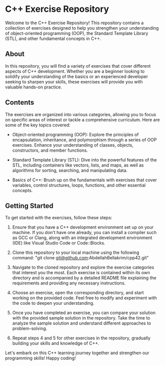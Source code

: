 # C++ Exercise Repository

Welcome to the C++ Exercise Repository! This repository contains a collection of exercises designed to help you strengthen your understanding of object-oriented programming (OOP), the Standard Template Library (STL), and other fundamental concepts in C++.

## About

In this repository, you will find a variety of exercises that cover different aspects of C++ development. Whether you are a beginner looking to solidify your understanding of the basics or an experienced developer seeking to sharpen your skills, these exercises will provide you with valuable hands-on practice.

## Contents

The exercises are organized into various categories, allowing you to focus on specific areas of interest or tackle a comprehensive curriculum. Here are some of the key topics covered:

- Object-oriented programming (OOP): Explore the principles of encapsulation, inheritance, and polymorphism through a series of OOP exercises. Enhance your understanding of classes, objects, constructors, and member functions.

- Standard Template Library (STL): Dive into the powerful features of the STL, including containers like vectors, lists, and maps, as well as algorithms for sorting, searching, and manipulating data.

- Basics of C++: Brush up on the fundamentals with exercises that cover variables, control structures, loops, functions, and other essential concepts.

## Getting Started

To get started with the exercises, follow these steps:

1. Ensure that you have a C++ development environment set up on your machine. If you don't have one already, you can install a compiler such as GCC or Clang, along with an integrated development environment (IDE) like Visual Studio Code or Code::Blocks.

2. Clone this repository to your local machine using the following command: "git clone git@github.com:AbdellahBellakrim/cpp42.git"

3.  Navigate to the cloned repository and explore the exercise categories that interest you the most. Each exercise is contained within its own directory and is accompanied by a detailed README file explaining the requirements and providing any necessary instructions.

4. Choose an exercise, open the corresponding directory, and start working on the provided code. Feel free to modify and experiment with the code to deepen your understanding.

5. Once you have completed an exercise, you can compare your solution with the provided sample solution in the repository. Take the time to analyze the sample solution and understand different approaches to problem-solving.

6. Repeat steps 4 and 5 for other exercises in the repository, gradually building your skills and knowledge of C++.

Let's embark on this C++ learning journey together and strengthen our programming skills! Happy coding!
